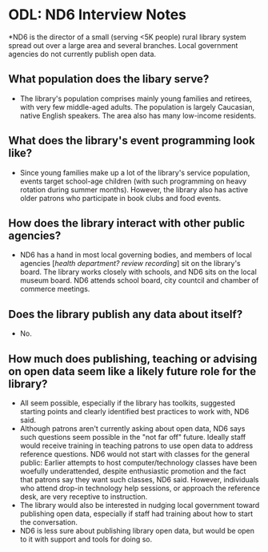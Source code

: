 #  ODL: ND6 Interview Notes

*ND6 is the director of a small (serving <5K people) rural library system spread out over a large area and several branches. Local government agencies do not currently publish open data.

## What population does the libary serve?
- The library's population comprises mainly young families and retirees, with very few middle-aged adults. The population is largely Caucasian, native English speakers. The area also has many low-income residents. 

## What does the library's event programming look like? 
- Since young families make up a lot of the library's service population, events target school-age children (with such programming on heavy rotation during summer months). However, the library also has active older patrons who participate in book clubs and food events. 

## How does the library interact with other public agencies?
- ND6 has a hand in most local governing bodies, and members of local agencies [*health department? review recording*] sit on the library's board. The library works closely with schools, and ND6 sits on the local museum board. ND6 attends school board, city countcil and chamber of commerce meetings. 

## Does the library publish any data about itself?
- No.

## How much does publishing, teaching or advising on open data seem like a likely future role for the library?
- All seem possible, especially if the library has toolkits, suggested starting points and clearly identified best practices to work with, ND6 said.
- Although patrons aren't currently asking about open data, ND6 says such questions seem possible in the "not far off" future. Ideally staff would receive training in teaching patrons to use open data to address reference questions. ND6 would not start with classes for the general public: Earlier attempts to host computer/technology classes have been woefully underattended, despite enthusiastic promotion and the fact that patrons say they want such classes, ND6 said. However, individuals who attend drop-in technology help sessions, or approach the reference desk, are very receptive to instruction. 
- The library would also be interested in nudging local government toward publishing open data, especially if staff had training about how to start the conversation. 
- ND6 is less sure about publishing library open data, but would be open to it with support and tools for doing so.



